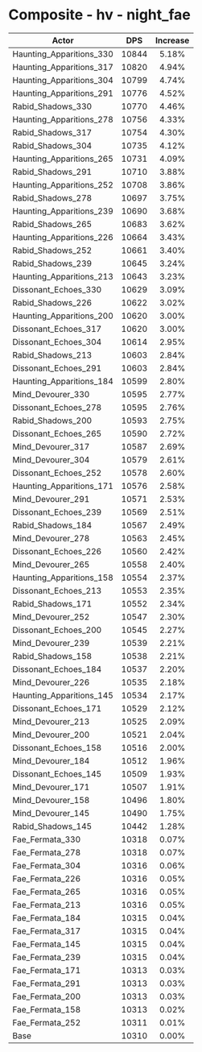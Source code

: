 # Composite - hv - night_fae
| Actor | DPS | Increase |
|---|:---:|:---:|
|Haunting_Apparitions_330|10844|5.18%|
|Haunting_Apparitions_317|10820|4.94%|
|Haunting_Apparitions_304|10799|4.74%|
|Haunting_Apparitions_291|10776|4.52%|
|Rabid_Shadows_330|10770|4.46%|
|Haunting_Apparitions_278|10756|4.33%|
|Rabid_Shadows_317|10754|4.30%|
|Rabid_Shadows_304|10735|4.12%|
|Haunting_Apparitions_265|10731|4.09%|
|Rabid_Shadows_291|10710|3.88%|
|Haunting_Apparitions_252|10708|3.86%|
|Rabid_Shadows_278|10697|3.75%|
|Haunting_Apparitions_239|10690|3.68%|
|Rabid_Shadows_265|10683|3.62%|
|Haunting_Apparitions_226|10664|3.43%|
|Rabid_Shadows_252|10661|3.40%|
|Rabid_Shadows_239|10645|3.24%|
|Haunting_Apparitions_213|10643|3.23%|
|Dissonant_Echoes_330|10629|3.09%|
|Rabid_Shadows_226|10622|3.02%|
|Haunting_Apparitions_200|10620|3.00%|
|Dissonant_Echoes_317|10620|3.00%|
|Dissonant_Echoes_304|10614|2.95%|
|Rabid_Shadows_213|10603|2.84%|
|Dissonant_Echoes_291|10603|2.84%|
|Haunting_Apparitions_184|10599|2.80%|
|Mind_Devourer_330|10595|2.77%|
|Dissonant_Echoes_278|10595|2.76%|
|Rabid_Shadows_200|10593|2.75%|
|Dissonant_Echoes_265|10590|2.72%|
|Mind_Devourer_317|10587|2.69%|
|Mind_Devourer_304|10579|2.61%|
|Dissonant_Echoes_252|10578|2.60%|
|Haunting_Apparitions_171|10576|2.58%|
|Mind_Devourer_291|10571|2.53%|
|Dissonant_Echoes_239|10569|2.51%|
|Rabid_Shadows_184|10567|2.49%|
|Mind_Devourer_278|10563|2.45%|
|Dissonant_Echoes_226|10560|2.42%|
|Mind_Devourer_265|10558|2.40%|
|Haunting_Apparitions_158|10554|2.37%|
|Dissonant_Echoes_213|10553|2.35%|
|Rabid_Shadows_171|10552|2.34%|
|Mind_Devourer_252|10547|2.30%|
|Dissonant_Echoes_200|10545|2.27%|
|Mind_Devourer_239|10539|2.21%|
|Rabid_Shadows_158|10538|2.21%|
|Dissonant_Echoes_184|10537|2.20%|
|Mind_Devourer_226|10535|2.18%|
|Haunting_Apparitions_145|10534|2.17%|
|Dissonant_Echoes_171|10529|2.12%|
|Mind_Devourer_213|10525|2.09%|
|Mind_Devourer_200|10521|2.04%|
|Dissonant_Echoes_158|10516|2.00%|
|Mind_Devourer_184|10512|1.96%|
|Dissonant_Echoes_145|10509|1.93%|
|Mind_Devourer_171|10507|1.91%|
|Mind_Devourer_158|10496|1.80%|
|Mind_Devourer_145|10490|1.75%|
|Rabid_Shadows_145|10442|1.28%|
|Fae_Fermata_330|10318|0.07%|
|Fae_Fermata_278|10318|0.07%|
|Fae_Fermata_304|10316|0.06%|
|Fae_Fermata_226|10316|0.05%|
|Fae_Fermata_265|10316|0.05%|
|Fae_Fermata_213|10316|0.05%|
|Fae_Fermata_184|10315|0.04%|
|Fae_Fermata_317|10315|0.04%|
|Fae_Fermata_145|10315|0.04%|
|Fae_Fermata_239|10315|0.04%|
|Fae_Fermata_171|10313|0.03%|
|Fae_Fermata_291|10313|0.03%|
|Fae_Fermata_200|10313|0.03%|
|Fae_Fermata_158|10313|0.02%|
|Fae_Fermata_252|10311|0.01%|
|Base|10310|0.00%|
